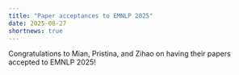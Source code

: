 ```yaml
---
title: "Paper acceptances to EMNLP 2025"
date: 2025-08-27
shortnews: true
---
```

Congratulations to Mian, Pristina, and Zihao on having their papers accepted to EMNLP 2025!
